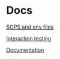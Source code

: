 # Docs

[SOPS and env files](./5-env-local/sops.doc.md)

[Interaction testing](./4-interaction-testing/interaction-testing.doc.md)

[Documentation](./6-documentation/documentation.doc.md)

